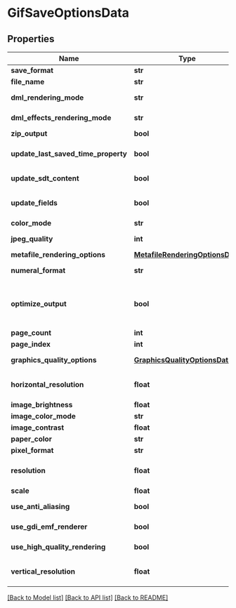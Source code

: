 # GifSaveOptionsData

## Properties
Name | Type | Description | Notes
------------ | ------------- | ------------- | -------------
**save_format** | **str** | Gets or sets format of save. | [optional] 
**file_name** | **str** | Gets or sets name of destination file. | [optional] 
**dml_rendering_mode** | **str** | Gets or sets a value determining how DrawingML shapes are rendered. { Fallback | DrawingML }. | [optional] 
**dml_effects_rendering_mode** | **str** | Gets or sets a value determining how DrawingML effects are rendered. { Simplified | None | Fine }. | [optional] 
**zip_output** | **bool** | Gets or sets controls zip output or not. Default value is false. | [optional] 
**update_last_saved_time_property** | **bool** | Gets or sets a value determining whether the Aspose.Words.Properties.BuiltInDocumentProperties.LastSavedTime property is updated before saving. | [optional] 
**update_sdt_content** | **bool** | Gets or sets value determining whether content of  is updated before saving. | [optional] 
**update_fields** | **bool** | Gets or sets a value determining if fields should be updated before saving the document to a fixed page format. Default value for this property is. true | [optional] 
**color_mode** | **str** | Gets or sets a value determining how colors are rendered. { Normal | Grayscale}. | [optional] 
**jpeg_quality** | **int** | Gets or sets determines the quality of the JPEG images inside PDF document. | [optional] 
**metafile_rendering_options** | [**MetafileRenderingOptionsData**](MetafileRenderingOptionsData.md) | Gets or sets allows to specify metafile rendering options. | [optional] 
**numeral_format** | **str** | Gets or sets indicates the symbol set that is used to represent numbers while rendering to fixed page formats. | [optional] 
**optimize_output** | **bool** | Gets or sets flag indicates whether it is required to optimize output of XPS. If this flag is set redundant nested canvases and empty canvases are removed, also neighbor glyphs with the same formatting are concatenated. Note: The accuracy of the content display may be affected if this property is set to true.  Default is false. | [optional] 
**page_count** | **int** | Gets or sets determines number of pages to render. | [optional] 
**page_index** | **int** | Gets or sets determines 0-based index of the first page to render. | [optional] 
**graphics_quality_options** | [**GraphicsQualityOptionsData**](GraphicsQualityOptionsData.md) | Gets or sets allows to specify additional System.Drawing.Graphics quality options. | [optional] 
**horizontal_resolution** | **float** | Gets or sets the horizontal resolution for the generated images, in dots per inch.  This property has effect only when saving to raster image formats. The default value is 96. | [optional] 
**image_brightness** | **float** | Gets or sets brightness of image. | [optional] 
**image_color_mode** | **str** | Gets or sets color mode of image. | [optional] 
**image_contrast** | **float** | Gets or sets contrast of image. | [optional] 
**paper_color** | **str** | Gets or sets background (paper) color of image. | [optional] 
**pixel_format** | **str** | Gets or sets pixel format of image. | [optional] 
**resolution** | **float** | Gets or sets both horizontal and vertical resolution for the generated images, in dots per inch.  This property has effect only when saving to raster image formats. The default value is 96. | [optional] 
**scale** | **float** | Gets or sets zoom factor of image. | [optional] 
**use_anti_aliasing** | **bool** | Gets or sets determine whether or not to use anti-aliasing for rendering. | [optional] 
**use_gdi_emf_renderer** | **bool** | Gets or sets a value determining whether to use GDI+ or Aspose.Words metafile renderer when saving to EMF. | [optional] 
**use_high_quality_rendering** | **bool** | Gets or sets determine whether or not to use high quality (i.e. slow) rendering algorithms. | [optional] 
**vertical_resolution** | **float** | Gets or sets the vertical resolution for the generated images, in dots per inch.  This property has effect only when saving to raster image formats. The default value is 96. | [optional] 

[[Back to Model list]](../README.md#documentation-for-models) [[Back to API list]](../README.md#documentation-for-api-endpoints) [[Back to README]](../README.md)


